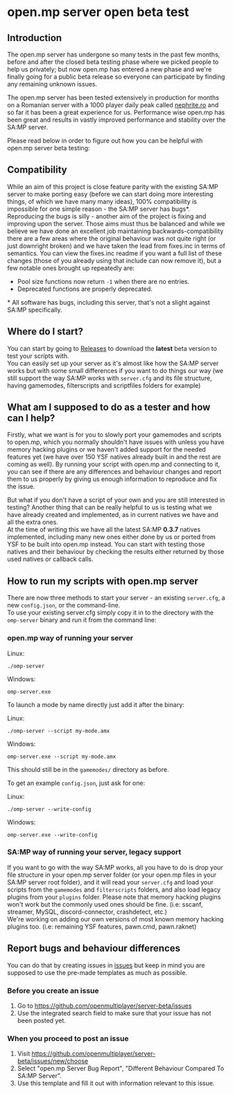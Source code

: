 # open.mp server open beta test

## Introduction
The open.mp server has undergone so many tests in the past few months, before and after the closed beta testing phase where we picked people to help us privately; 
but now open.mp has entered a new phase and we're finally going for a public beta release so everyone can participate by finding any remaining unknown issues.  

The open.mp server has been tested extensively in production for months on a Romanian server with a 1000 player daily peak called [nephrite.ro](https://nephrite.ro/) and so far it has been a great experience for us. Performance wise open.mp has been great and results in vastly improved performance and stability over the SA:MP server.

Please read below in order to figure out how you can be helpful with open.mp server beta testing:

## Compatibility
While an aim of this project is close feature parity with the existing SA:MP server to make porting easy (before we can start doing more interesting things, of which we have many many ideas), 100% compatibility is impossible for one simple reason - the SA:MP server has bugs*.  Reproducing the bugs is silly - another aim of the project is fixing and improving upon the server.  Those aims must thus be balanced and while we believe we have done an excellent job maintaining backwards-compatibility there are a few areas where the original behaviour was not quite right (or just downright broken) and we have taken the lead from fixes.inc in terms of semantics.  You can view the fixes.inc readme if you want a full list of these changes (those of you already using that include can now remove it), but a few notable ones brought up repeatedly are:

* Pool size functions now return `-1` when there are no entries.
* Deprecated functions are properly deprecated.

\* All software has bugs, including this server, that's not a slight against SA:MP specifically.

## Where do I start?
You can start by going to [Releases](https://github.com/openmultiplayer/server-beta/releases) to download the **latest** beta version to test your scripts with.  
You can easily set up your server as it's almost like how the SA:MP server works but with some small differences if you want to do things our way (we still support the way SA:MP works with `server.cfg` and its file structure, having gamemodes, filterscripts and scriptfiles folders for example)

## What am I supposed to do as a tester and how can I help?
Firstly, what we want is for you to slowly port your gamemodes and scripts to open.mp, which you normally shouldn't have issues with unless you have memory hacking plugins or we haven't added support for the needed features yet (we have over 150 YSF natives already built in and the rest are coming as well). By running your script with open.mp and connecting to it, you can see if there are any differences and behaviour changes and report them to us properly by giving us enough information to reproduce and fix the issue.

But what if you don't have a script of your own and you are still interested in testing? Another thing that can be really helpful to us is testing what we have already created and implemented, as in current natives we have and all the extra ones.  
At the time of writing this we have all the latest SA:MP **0.3.7** natives implemented, including many new ones either done by us or ported from YSF to be built into open.mp instead.
You can start with testing those natives and their behaviour by checking the results either returned by those used natives or callback calls.

## How to run my scripts with open.mp server
There are now three methods to start your server - an existing `server.cfg`, a new `config.json`, or the command-line.  
To use your existing server.cfg simply copy it in to the directory with the `omp-server` binary and run it from the command line:

### **open.mp way of running your server**
Linux:

```
./omp-server
```

Windows:

```
omp-server.exe
```

To launch a mode by name directly just add it after the binary:

Linux:

```
./omp-server --script my-mode.amx
```

Windows:

```
omp-server.exe --script my-mode.amx
```

This should still be in the `gamemodes/` directory as before.

To get an example `config.json`, just ask for one:

Linux:

```
./omp-server --write-config
```

Windows:

```
omp-server.exe --write-config
```

### **SA:MP way of running your server, legacy support**
If you want to go with the way SA:MP works, all you have to do is drop your file structure in your open.mp server folder (or your open.mp files in your SA:MP server root folder), and it will read your `server.cfg` and load your scripts from the `gamemodes` and `filterscripts` folders, and also load legacy plugins from your `plugins` folder. Please note that memory hacking plugins won't work but the commonly used ones should be fine. (i.e: sscanf, streamer, MySQL, discord-connector, crashdetect, etc.)  
We're working on adding our own versions of most known memory hacking plugins too. (i.e: remaining YSF features, pawn.cmd, pawn.raknet)

## Report bugs and behaviour differences
You can do that by creating issues in [issues](https://github.com/openmultiplayer/server-beta/issues) but keep in mind you are supposed to use the pre-made templates as much as possible.

### **Before you create an issue**
1. Go to https://github.com/openmultiplayer/server-beta/issues 
2. Use the integrated search field to make sure that your issue has not been posted yet.

### **When you proceed to post an issue**
1. Visit https://github.com/openmultiplayer/server-beta/issues/new/choose
2. Select "open.mp Server Bug Report", "Different Behaviour Compared To SA:MP Server".
3. Use this template and fill it out with information relevant to this issue.
